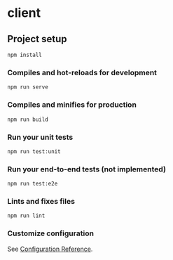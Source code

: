 # client

## Project setup
    npm install

### Compiles and hot-reloads for development
    npm run serve

### Compiles and minifies for production
    npm run build

### Run your unit tests
    npm run test:unit

### Run your end-to-end tests (not implemented)
    npm run test:e2e

### Lints and fixes files
    npm run lint

### Customize configuration
See [Configuration Reference](https://cli.vuejs.org/config/).
